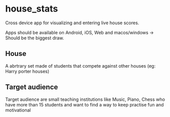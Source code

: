# house_stats

Cross device app for visualizing and entering live house scores. 

Apps should be available on Android, iOS, Web and macos/windows -> Should be the biggest draw. 

## House
A abrtrary set made of students that compete against other houses (eg: Harry porter houses) 

## Target audience
Target audience are small teaching institutions like Music, Piano, Chess who have more than 15 students and want to find a way to keep practise fun and motivational 

